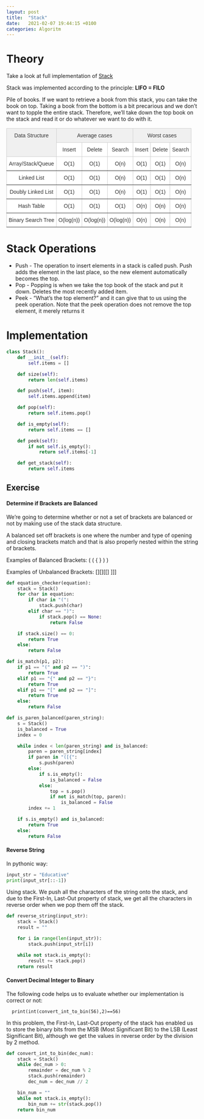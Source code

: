 ```yaml
---
layout: post
title:  "Stack"
date:   2021-02-07 19:44:15 +0100
categories: Algoritm
---
```

# Theory

Take a look at full implementation of [Stack](https://github.com/michal0janczyk/interview_preparation/blob/master/Coding%20Challenges/Educative/Data%20Structures%20and%20Algorithms%20in%20Python/Stack/stack.py)

Stack was implemented according to the principle: **LIFO = FILO**

Pile of books. If we want to retrieve a book from this stack, you can take the book on top. Taking a book from the bottom is a bit precarious and we don’t want to topple the entire stack. Therefore, we’ll take down the top book on the stack and read it or do whatever we want to do with it.

<style type="text/css">
.tg  {border-collapse:collapse;border-color:#ccc;border-spacing:0;}
.tg td{background-color:#fff;border-color:#ccc;border-style:solid;border-width:1px;color:#333;
  font-family:Arial, sans-serif;font-size:14px;overflow:hidden;padding:10px 5px;word-break:normal;}
.tg th{background-color:#f0f0f0;border-color:#ccc;border-style:solid;border-width:1px;color:#333;
  font-family:Arial, sans-serif;font-size:14px;font-weight:normal;overflow:hidden;padding:10px 5px;word-break:normal;}
.tg .tg-c3ow{border-color:inherit;text-align:center;vertical-align:top}
</style>
<table class="tg">
<thead>
  <tr>
    <th class="tg-c3ow" rowspan="2">Data Structure</th>
    <th class="tg-c3ow" colspan="3">Average cases</th>
    <th class="tg-c3ow" colspan="3">Worst cases</th>
  </tr>
  <tr>
    <td class="tg-c3ow">Insert</td>
    <td class="tg-c3ow">Delete</td>
    <td class="tg-c3ow">Search</td>
    <td class="tg-c3ow">Insert</td>
    <td class="tg-c3ow">Delete</td>
    <td class="tg-c3ow">Search</td>
  </tr>
</thead>
<tbody>
  <tr>
    <td class="tg-c3ow">Array/Stack/Queue</td>
    <td class="tg-c3ow">O(1)</td>
    <td class="tg-c3ow">O(1)</td>
    <td class="tg-c3ow">O(n)</td>
    <td class="tg-c3ow">O(1)</td>
    <td class="tg-c3ow">O(1)</td>
    <td class="tg-c3ow">O(n)</td>
  </tr>
  <tr>
    <td class="tg-c3ow">Linked List</td>
    <td class="tg-c3ow">O(1)</td>
    <td class="tg-c3ow">O(1)</td>
    <td class="tg-c3ow">O(n)</td>
    <td class="tg-c3ow">O(1)</td>
    <td class="tg-c3ow">O(1)</td>
    <td class="tg-c3ow">O(n)</td>
  </tr>
  <tr>
    <td class="tg-c3ow">Doubly Linked List</td>
    <td class="tg-c3ow">O(1)</td>
    <td class="tg-c3ow">O(1)</td>
    <td class="tg-c3ow">O(n)</td>
    <td class="tg-c3ow">O(1)</td>
    <td class="tg-c3ow">O(1)</td>
    <td class="tg-c3ow">O(n)</td>
  </tr>
  <tr>
    <td class="tg-c3ow">Hash Table</td>
    <td class="tg-c3ow">O(1)</td>
    <td class="tg-c3ow">O(1)</td>
    <td class="tg-c3ow">O(1)</td>
    <td class="tg-c3ow">O(n)</td>
    <td class="tg-c3ow">O(n)</td>
    <td class="tg-c3ow">O(n)</td>
  </tr>
  <tr>
    <td class="tg-c3ow">Binary Search Tree</td>
    <td class="tg-c3ow">O(log(n))</td>
    <td class="tg-c3ow">O(log(n))</td>
    <td class="tg-c3ow">O(log(n))</td>
    <td class="tg-c3ow">O(n)</td>
    <td class="tg-c3ow">O(n)</td>
    <td class="tg-c3ow">O(n)</td>
  </tr>
</tbody>
</table>

# Stack Operations

- Push - The operation to insert elements in a stack is called push. Push adds the element in the last place, so the new element automatically becomes the top.
- Pop - Popping is when we take the top book of the stack and put it down. Deletes the most recently added item.
- Peek - “What’s the top element?” and it can give that to us using the peek operation. Note that the peek operation does not remove the top element, it merely returns it

# Implementation

```python
class Stack():
    def __init__(self):
        self.items = []

    def size(self):
        return len(self.items)

    def push(self, item):
        self.items.append(item)				

    def pop(self):
        return self.items.pop()

    def is_empty(self):
        return self.items == []

    def peek(self):
        if not self.is_empty():
            return self.items[-1]

    def get_stack(self):
        return self.items
```

## Exercise

#### Determine if Brackets are Balanced

We’re going to determine whether or not a set of brackets are balanced or not by making use of the stack data structure.

A balanced set off brackets is one where the number and type of opening and closing brackets match and that is also properly nested within the string of brackets.

Examples of Balanced Brackets: ( ( { } ) )

Examples of Unbalanced Brackets: [][][[] ]]]

```python
def equation_checker(equation):
    stack = Stack()
    for char in equation:
        if char in "(":
            stack.push(char)
        elif char == ")":
            if stack.pop() == None:
                return False

    if stack.size() == 0:
        return True
    else:
        return False
```

```python
def is_match(p1, p2):
    if p1 == "(" and p2 == ")":
        return True
    elif p1 == "{" and p2 == "}":
        return True
    elif p1 == "[" and p2 == "]":
        return True
    else:
        return False

def is_paren_balanced(paren_string):
    s = Stack()
    is_balanced = True
    index = 0

    while index < len(paren_string) and is_balanced:
        paren = paren_string[index]
        if paren in "([{":
            s.push(paren)
        else:
            if s.is_empty():
                is_balanced = False
            else:
                top = s.pop()
                if not is_match(top, paren):
                    is_balanced = False
        index += 1

    if s.is_empty() and is_balanced:
        return True
    else:
        return False
```

#### Reverse String

In pythonic way:

```python
input_str = "Educative"
print(input_str[::-1])
```

Using stack. We push all the characters of the string onto the stack, and due to the First-In, Last-Out property of stack, we get all the characters in reverse order when we pop them off the stack.

```python
def reverse_string(input_str):
    stack = Stack()
    result = ""

    for i in range(len(input_str)):
        stack.push(input_str[i])

    while not stack.is_empty():
        result += stack.pop()
    return result
```

#### Convert Decimal Integer to Binary

The following code helps us to evaluate whether our implementation is correct or not:

```
  print(int(convert_int_to_bin(56),2)==56)
```

In this problem, the First-In, Last-Out property of the stack has enabled us to store the binary bits from the MSB (Most Significant Bit) to the LSB (Least Significant Bit), although we get the values in reverse order by the division by 2 method.

```python
def convert_int_to_bin(dec_num):
    stack = Stack()
    while dec_num > 0:
        remainder = dec_num % 2
        stack.push(remainder)
        dec_num = dec_num // 2

    bin_num = ""
    while not stack.is_empty():
        bin_num += str(stack.pop())
    return bin_num
```

